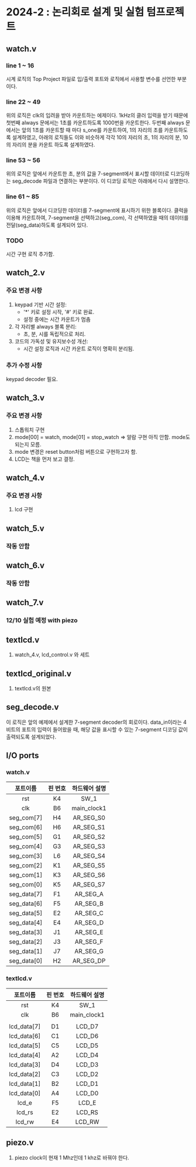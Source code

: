 # 2024-2 : 논리회로 설계 및 실험 텀프로젝트

## watch.v

### line 1 ~ 16
시계 로직의 Top Project 파일로 입/출력 포트와 로직에서 사용할 변수를 선언한 부분이다.

### line 22 ~ 49
위의 로직은 clk의 입려을 받아 카운트하는 에제이다. 1kHz의 클러 입력을 받기 때문에 첫번째 always 문에서는 1초를 카운트하도록 1000번을 카운트한다. 두번째 always 문에서는 앞의 1초를 카운트할 때 마다 s_one를 카운트하여, 1의 자리의 초를 카운트하도록 설계하였고, 아래의 로직들도 이와 비슷하게 각각 10의 자리의 초, 1의 자리의 분, 10의 자리의 분을 카운트 하도록 설계하였다.

### line 53 ~ 56
위의 로직은 앞에서 카운트한 초, 분의 값을 7-segment에서 표시할 데이터로 디코딩하는 seg_decode 파일과 연결하는 부분이다. 이 디코딩 로직은 아래에서 다시 설명한다.

### line 61 ~ 85
위의 로직은 앞에서 디코딩한 데이터를 7-segment에 표시하기 위한 블록이다. 클럭을 이용해 카운트하여, 7-segment을 선택하고(seg_com), 각 선택하였을 때의 데이터를 전달(seg_data)하도록 설계되어 있다.

### TODO
시간 구현 로직 추가함.

## watch_2.v
### 주요 변경 사항
1. keypad 기반 시간 설정:
   - '*' 키로 설정 시작, '#' 키로 완료.
   - 설정 중에는 시간 카운트가 멈춤
2. 각 자리별 always 블록 분리:
   - 초, 분, 시를 독립적으로 처리.
3. 코드의 가독성 및 유지보수성 개선:
   - 시간 설정 로직과 시간 카운트 로직이 명확히 분리됨.
### 추가 수정 사항
keypad decoder 필요. 

## watch_3.v
### 주요 변경 사항
1. 스톱워치 구현
2. mode[00] = watch, mode[01] = stop_watch => 알람 구현 아직 안함. mode도 되는지 모름.
3. mode 변경은 reset button처럼 버튼으로 구현하고자 함.
4. LCD는 책을 먼저 보고 결정.

## watch_4.v
### 주요 변경 사항
1. lcd 구현

## watch_5.v
### 작동 안함

## watch_6.v
### 작동 안함

## watch_7.v
### 12/10 실험 예정 with piezo

## textlcd.v
1. watch_4.v, lcd_control.v 와 세트

## textlcd_original.v
1. textlcd.v의 원본


## seg_decode.v

이 로직은 앞의 예제에서 설계한 7-segment decoder의 회로이다. data_in이라는 4비트의 포트의 입력이 들어왔을 때, 해당 값을 표시할 수 있는 7-segment 디코딩 값이 출력되도록 설계되었다.

## I/O ports
### watch.v
|포트이름|핀 번호|하드웨어 설명|
|:------------:|:------------:|:------------:|
|rst|K4|SW_1|
|clk|B6|main_clock1|
|seg_com[7]|H4|AR_SEG_S0|
|seg_com[6]|H6|AR_SEG_S1|
|seg_com[5]|G1|AR_SEG_S2|
|seg_com[4]|G3|AR_SEG_S3|
|seg_com[3]|L6|AR_SEG_S4|
|seg_com[2]|K1|AR_SEG_S5|
|seg_com[1]|K3|AR_SEG_S6|
|seg_com[0]|K5|AR_SEG_S7|
|seg_data[7]|F1|AR_SEG_A|
|seg_data[6]|F5|AR_SEG_B|
|seg_data[5]|E2|AR_SEG_C|
|seg_data[4]|E4|AR_SEG_D|
|seg_data[3]|J1|AR_SEG_E|
|seg_data[2]|J3|AR_SEG_F|
|seg_data[1]|J7|AR_SEG_G|
|seg_data[0]|H2|AR_SEG_DP|

### textlcd.v
|포트이름|핀 번호|하드웨어 설명|
|:------------:|:------------:|:------------:|
|rst|K4|SW_1|
|clk|B6|main_clock1|
||||
|lcd_data[7]|D1|LCD_D7|
|lcd_data[6]|C1|LCD_D6|
|lcd_data[5]|C5|LCD_D5|
|lcd_data[4]|A2|LCD_D4|
|lcd_data[3]|D4|LCD_D3|
|lcd_data[2]|C3|LCD_D2|
|lcd_data[1]|B2|LCD_D1|
|lcd_data[0]|A4|LCD_D0|
|lcd_e|F5|LCD_E|
|lcd_rs|E2|LCD_RS|
|lcd_rw|E4|LCD_RW|

## piezo.v
1. piezo clock이 현재 1 Mhz인데 1 khz로 바꿔야 한다.
